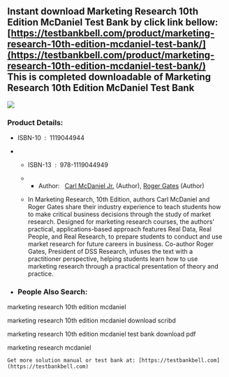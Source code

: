 Instant download **Marketing Research 10th Edition McDaniel Test Bank** by click link bellow:  
[https://testbankbell.com/product/marketing-research-10th-edition-mcdaniel-test-bank/](https://testbankbell.com/product/marketing-research-10th-edition-mcdaniel-test-bank/)  
This is completed downloadable of Marketing Research 10th Edition McDaniel Test Bank
------------------------------------------------------------------------------------


![](https://testbankbell.com/wp-content/uploads/2023/05/marketing-research-10th-edition-mcdaniel-test-bank.jpg)
### Product Details:


* ISBN-10 ‏ : ‎ 1119044944
* * ISBN-13 ‏ : ‎ 978-1119044949
  * * Author:   [Carl McDaniel Jr.](https://www.amazon.com/s/ref=dp_byline_sr_book_1?ie=UTF8&field-author=Carl+McDaniel+Jr.&text=Carl+McDaniel+Jr.&sort=relevancerank&search-alias=books) (Author), [Roger Gates](https://www.amazon.com/s/ref=dp_byline_sr_book_2?ie=UTF8&field-author=Roger+Gates&text=Roger+Gates&sort=relevancerank&search-alias=books) (Author)
   
  * In Marketing Research, 10th Edition, authors Carl McDaniel and Roger Gates share their industry experience to teach students how to make critical business decisions through the study of market research. Designed for marketing research courses, the authors' practical, applications-based approach features Real Data, Real People, and Real Research, to prepare students to conduct and use market research for future careers in business. Co-author Roger Gates, President of DSS Research, infuses the text with a practitioner perspective, helping students learn how to use marketing research through a practical presentation of theory and practice.
 
* ### People Also Search:

marketing research 10th edition mcdaniel

marketing research 10th edition mcdaniel download scribd

marketing research 10th edition mcdaniel test bank download pdf

marketing research mcdaniel


    Get more solution manual or test bank at: [https://testbankbell.com](https://testbankbell.com)
